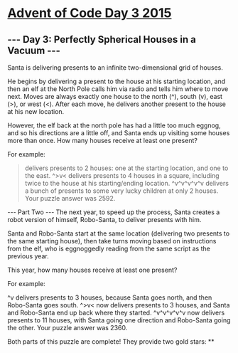 # [Advent of Code Day 3 2015](https://adventofcode.com/2015/day/3)
## --- Day 3: Perfectly Spherical Houses in a Vacuum ---
Santa is delivering presents to an infinite two-dimensional grid of houses.

He begins by delivering a present to the house at his starting location, and then an elf at the North Pole calls him via radio and tells him where to move next. Moves are always exactly one house to the north (^), south (v), east (>), or west (<). After each move, he delivers another present to the house at his new location.

However, the elf back at the north pole has had a little too much eggnog, and so his directions are a little off, and Santa ends up visiting some houses more than once. How many houses receive at least one present?

For example:

> delivers presents to 2 houses: one at the starting location, and one to the east.
^>v< delivers presents to 4 houses in a square, including twice to the house at his starting/ending location.
^v^v^v^v^v delivers a bunch of presents to some very lucky children at only 2 houses.
Your puzzle answer was 2592.

--- Part Two ---
The next year, to speed up the process, Santa creates a robot version of himself, Robo-Santa, to deliver presents with him.

Santa and Robo-Santa start at the same location (delivering two presents to the same starting house), then take turns moving based on instructions from the elf, who is eggnoggedly reading from the same script as the previous year.

This year, how many houses receive at least one present?

For example:

^v delivers presents to 3 houses, because Santa goes north, and then Robo-Santa goes south.
^>v< now delivers presents to 3 houses, and Santa and Robo-Santa end up back where they started.
^v^v^v^v^v now delivers presents to 11 houses, with Santa going one direction and Robo-Santa going the other.
Your puzzle answer was 2360.

Both parts of this puzzle are complete! They provide two gold stars: **